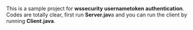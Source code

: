 This is a sample project for **wssecurity usernametoken authentication**.
Codes are totally clear, first run **Server.jav**a and you can run the client by running **Client.java**.
